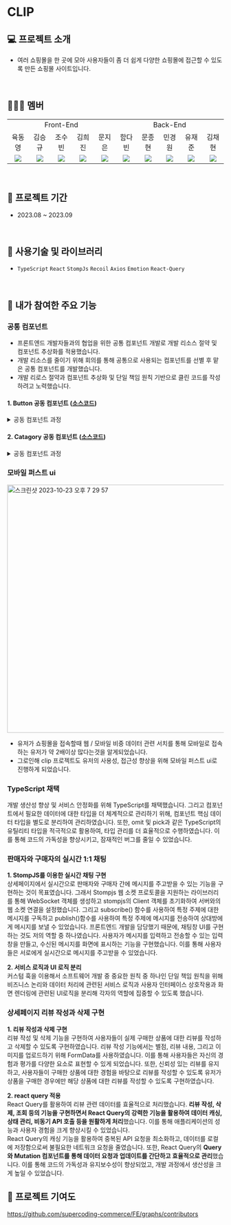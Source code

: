 # CLIP

## 💻 프로젝트 소개
- 여러 쇼핑몰을 한 곳에 모아 사용자들이 좀 더 쉽게 다양한 쇼핑몰에 접근할 수 있도록 만든 쇼핑몰 사이트입니다.
<br/>

## 🧑‍🤝‍🧑 멤버
<table style="text-align: center">
<tr>
<td colspan="5">Front-End</td>
<td colspan="5">Back-End</td>
</tr>
<tr>
<td>육동영</a></td>
<td>김승규</a></td>
<td>조수빈</a></td>
<td>김희진</a></td>
<td>문지은</a></td>
<td>함다빈</a></td>
<td>문종현</a></td>
<td>민경원</a></td>
<td>유재준</a></td>
<td>김채현</a></td>
</tr>
<tr>
<td><img src="https://img.shields.io/badge/React-61DAFB?style=flat-square&logo=React&logoColor=white"/></td>
<td><img src="https://img.shields.io/badge/React-61DAFB?style=flat-square&logo=React&logoColor=white"/></td>
<td><img src="https://img.shields.io/badge/React-61DAFB?style=flat-square&logo=React&logoColor=white"/></td>
<td><img src="https://img.shields.io/badge/React-61DAFB?style=flat-square&logo=React&logoColor=white"/></td>
<td><img src="https://img.shields.io/badge/React-61DAFB?style=flat-square&logo=React&logoColor=white"/></td>
<td><img src="https://img.shields.io/badge/Springboot-6DB33F?style=flat-square&logo=Springboot&logoColor=white"/></td>
<td><img src="https://img.shields.io/badge/Springboot-6DB33F?style=flat-square&logo=Springboot&logoColor=white"/></td>
<td><img src="https://img.shields.io/badge/Springboot-6DB33F?style=flat-square&logo=Springboot&logoColor=white"/></td>
<td><img src="https://img.shields.io/badge/Springboot-6DB33F?style=flat-square&logo=Springboot&logoColor=white"/></td>
<td><img src="https://img.shields.io/badge/Springboot-6DB33F?style=flat-square&logo=Springboot&logoColor=white"/></td>
</table>

<br/>

## 📆 프로젝트 기간
- 2023.08 ~ 2023.09
<br/>

## 📖 사용기술 및 라이브러리
- `TypeScript`  `React` `StompJs` `Recoil`  `Axios` `Emotion`  `React-Query` 
<br/>

## 🔔 내가 참여한 주요 기능
### 공통 컴포넌트
- 프론트엔드 개발자들과의 협업을 위한 공통 컴포넌트 개발로 개발 리소스 절약 및 컴포넌트 추상화를 적용했습니다.
- 개발 리소스를 줄이기 위해 회의를 통해 공통으로 사용되는 컴포넌트를 선별 후 맡은 공통 컴포넌트를 개발했습니다.
- 개발 리로스 절약과 컴포넌트 추상화 및 단일 책임 원칙 기반으로 클린 코드를 작성하려고 노력했습니다.

#### 1. Button 공동 컴포넌트 ([소스코드](https://github.com/cho-subin/-Clip/blob/dev/src/components/common/Button/Button.tsx))
<details>
<summary>공동 컴포넌트 과정</summary>

<img width="500" alt="스크린샷 2023-10-23 오후 6 20 57" src="https://github.com/cho-subin/-Clip/assets/100771469/58c0ce50-8706-49b1-983d-d5a17fed6557">
<br/>
<br/> <img width="477" alt="스크린샷 2023-10-23 오후 6 26 06" src="https://github.com/cho-subin/-Clip/assets/100771469/70d4a573-b716-4ff6-982b-5fdc9be8557b">

- 피그마에서 사용할 버튼들을 모아서 비슷한 모양끼리 정리 후 정리한 버튼들을 토대로 variant, size, color,width를 기준으로 추상화 계획을 세웠습니다.
<br/> 
<br/> <img width="491" alt="스크린샷 2023-10-23 오후 6 42 17" src="https://github.com/cho-subin/-Clip/assets/100771469/be6abf53-1347-464a-8cc8-501af260f714">
<br/> <img width="387" alt="스크린샷 2023-10-23 오후 6 43 27" src="https://github.com/cho-subin/-Clip/assets/100771469/fc660405-6ccf-481a-b9ea-f90d8640b609">

- 이렇게 사용할 컴포넌트에 Button 컴포넌트 import와 props로 원하는 버튼의 설정을 내려주어 컴포넌트에 요구되는 버튼을 생성할 수 있었습니다.
</details>

#### 2. Catagory 공동 컴포넌트 ([소스코드](https://github.com/cho-subin/-Clip/blob/dev/src/components/common/Category/Category.tsx))
<details>
<summary>공동 컴포넌트 과정</summary>
<img width="500" alt="스크린샷 2023-10-23 오후 6 50 37" src="https://github.com/cho-subin/-Clip/assets/100771469/c0a1b79e-5987-43bd-bb69-a04e1183a4b0">
<br/>
  
- Catagory ui는 동일하고 안의 내용과 icon이 달라지기 때문에 icon, title, onClick(클릭했을때 이동할 주소), options(category의 하위 category list)를 기준으로 추상화 계획을 세웠습니다.
<br/> 
<br/> <img width="287" alt="스크린샷 2023-10-23 오후 7 08 00" src="https://github.com/cho-subin/-Clip/assets/100771469/02db9d8b-9ed4-4ffa-a8b7-b724634b6772">
<br/> <img width="287" alt="스크린샷 2023-10-23 오후 7 09 26" src="https://github.com/cho-subin/-Clip/assets/100771469/b0aa976f-0294-4c05-97ce-a700cac11649">

- 이렇게 사용할 컴포넌트에 category 컴포넌트 import와 props로 원하는 상위, 하위 카테고리의 설정을 내려주어 컴포넌트에 요구되는 카테고리들을 생성할 수 있었습니다.
</details>

### 모바일 퍼스트 ui
<img width="576" alt="스크린샷 2023-10-23 오후 7 29 57" src="https://github.com/cho-subin/Clip/assets/100771469/73153b7b-bdd5-4ca7-bcf9-9c335205eaa6">

- 유저가 쇼핑몰을 접속할때 웹 / 모바일 비중 데이터 관련 서치를 통해 모바일로 접속하는 유저가 약 2배이상 많다는것을 알게되었습니다.
- 그로인해 clip 프로젝트도 유저의 사용성, 접근성 향상을 위해 모바일 퍼스트 ui로 진행하게 되었습니다.

### TypeScript 채택
개발 생산성 향상 및 서비스 안정화를 위해 TypeScript를 채택했습니다. 그리고 컴포넌트에서 필요한 데이터에 대한 타입을 더 체계적으로 관리하기 위해, 컴포넌트 핵심 데이터 타입을 별도로 분리하여 관리하였습니다. 또한, omit 및 pick과 같은 TypeScript의 유틸리티 타입을 적극적으로 활용하여, 타입 관리를 더 효율적으로 수행하였습니다. 이를 통해 코드의 가독성을 향상시키고, 잠재적인 버그를 줄일 수 있었습니다. 

### 판매자와 구매자의 실시간 1:1 채팅
**1. StompJS를 이용한 실시간 채팅 구현**<br/>
상세페이지에서 실시간으로 판매자와 구매자 간에 메시지를 주고받을 수 있는 기능을 구현하는 것이 목표였습니다. 그래서 Stompjs 웹 소켓 프로토콜을 지원하는 라이브러리를 통해 WebSocket 객체를 생성하고 stompjs의 Client 객체를 초기화하여 서버와의 웹 소켓 연결을 설정했습니다. 그리고 subscribe() 함수를 사용하여 특정 주제에 대한 메시지를 구독하고 publish()함수를 사용하여 특정 주제에 메시지를 전송하여 상대방에게 메시지를 보낼 수 있었습니다. 프론트엔드 개발을 담당했기 때문에, 채팅창 UI를 구현하는 것도 저의 역할 중 하나였습니다. 사용자가 메시지를 입력하고 전송할 수 있는 입력창을 만들고, 수신된 메시지를 화면에 표시하는 기능을 구현했습니다. 이를 통해 사용자들은 서로에게 실시간으로 메시지를 주고받을 수 있었습니다.<br/>

**2. 서비스 로직과 UI 로직 분리**<br/>
커스텀 훅을 이용해서 소프트웨어 개발 중 중요한 원칙 중 하나인 단일 책임 원칙을 위해 비즈니스 논리와 데이터 처리에 관련된 서비스 로직과 사용자 인터페이스 상호작용과 화면 렌더링에 관련된 UI로직을 분리해 각자의 역할에 집중할 수 있도록 했습니다. 

### 상세페이지 리뷰 작성과 삭제 구현
**1. 리뷰 작성과 삭제 구현**<br/>
리뷰 작성 및 삭제 기능을 구현하여 사용자들이 실제 구매한 상품에 대한 리뷰를 작성하고 삭제할 수 있도록 구현하였습니다. 리뷰 작성 기능에서는 별점, 리뷰 내용, 그리고 이미지를 업로드하기 위해 FormData를 사용하였습니다. 이를 통해 사용자들은 자신의 경험과 평가를 다양한 요소로 표현할 수 있게 되었습니다. 또한, 신뢰성 있는 리뷰를 유지하고, 사용자들이 구매한 상품에 대한 경험을 바탕으로 리뷰를 작성할 수 있도록 유저가 상품을 구매한 경우에만 해당 상품에 대한 리뷰를 작성할 수 있도록 구현하였습니다.<br/>

**2. react query 적용**<br/>
React Query를 활용하여 리뷰 관련 데이터를 효율적으로 처리했습니다. **리뷰 작성, 삭제, 조회 등의 기능을 구현하면서 React Query의 강력한 기능을 활용하여 데이터 캐싱, 상태 관리, 비동기 API 호출 등을 원활하게 처리**했습니다. 이를 통해 애플리케이션의 성능과 사용자 경험을 크게 향상시킬 수 있었습니다.
<br/>
React Query의 캐싱 기능을 활용하여 중복된 API 요청을 최소화하고, 데이터를 로컬에 저장함으로써 불필요한 네트워크 요청을 줄였습니다. 또한, React Query의 **Query와 Mutation 컴포넌트를 통해 데이터 요청과 업데이트를 간단하고 효율적으로 관리**했습니다. 이를 통해 코드의 가독성과 유지보수성이 향상되었고, 개발 과정에서 생산성을 크게 높일 수 있었습니다.


## 🔔 프로젝트 기여도
https://github.com/supercoding-commerce/FE/graphs/contributors
